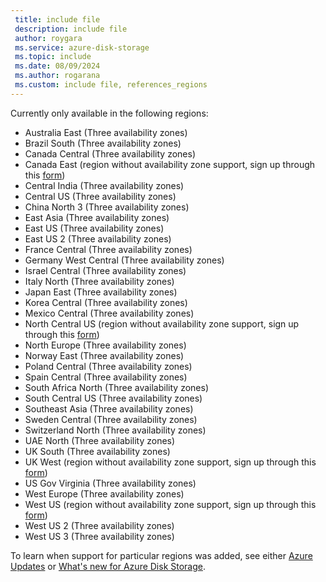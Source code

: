 ```yaml
---
 title: include file
 description: include file
 author: roygara
 ms.service: azure-disk-storage
 ms.topic: include
 ms.date: 08/09/2024
 ms.author: rogarana
 ms.custom: include file, references_regions
---
```

Currently only available in the following regions:

- Australia East (Three availability zones)
- Brazil South (Three availability zones)
- Canada Central (Three availability zones)
- Canada East (region without availability zone support, sign up through this [form](https://forms.office.com/Pages/ResponsePage.aspx?id=v4j5cvGGr0GRqy180BHbR_qDQoBfgNxGj84DlI3mGbtUOTRZN1FTWkdNVzRESEI2SzVENjE3SDJFOC4u))
- Central India (Three availability zones)
- Central US (Three availability zones)
- China North 3 (Three availability zones)
- East Asia (Three availability zones)
- East US (Three availability zones)
- East US 2 (Three availability zones)
- France Central (Three availability zones)
- Germany West Central (Three availability zones)
- Israel Central (Three availability zones)
- Italy North (Three availability zones)
- Japan East (Three availability zones)
- Korea Central (Three availability zones)
- Mexico Central (Three availability zones)
- North Central US (region without availability zone support, sign up through this [form](https://forms.office.com/Pages/ResponsePage.aspx?id=v4j5cvGGr0GRqy180BHbR_qDQoBfgNxGj84DlI3mGbtUOTRZN1FTWkdNVzRESEI2SzVENjE3SDJFOC4u))
- North Europe (Three availability zones)
- Norway East (Three availability zones)
- Poland Central (Three availability zones)
- Spain Central (Three availability zones)
- South Africa North (Three availability zones)
- South Central US (Three availability zones)
- Southeast Asia (Three availability zones)
- Sweden Central (Three availability zones)
- Switzerland North (Three availability zones)
- UAE North (Three availability zones)
- UK South (Three availability zones)
- UK West (region without availability zone support, sign up through this [form](https://forms.office.com/Pages/ResponsePage.aspx?id=v4j5cvGGr0GRqy180BHbR_qDQoBfgNxGj84DlI3mGbtUOTRZN1FTWkdNVzRESEI2SzVENjE3SDJFOC4u))
- US Gov Virginia (Three availability zones)
- West Europe (Three availability zones)
- West US (region without availability zone support, sign up through this [form](https://forms.office.com/Pages/ResponsePage.aspx?id=v4j5cvGGr0GRqy180BHbR_qDQoBfgNxGj84DlI3mGbtUOTRZN1FTWkdNVzRESEI2SzVENjE3SDJFOC4u))
- West US 2 (Three availability zones)
- West US 3 (Three availability zones)

To learn when support for particular regions was added, see either [Azure Updates](https://azure.microsoft.com/updates/?query=disk%20storage) or [What's new for Azure Disk Storage](/azure/virtual-machines/disks-whats-new).
